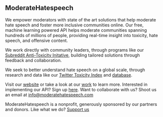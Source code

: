 ## ModerateHatespeech
We empower moderators with state of the art solutions that help moderate hate speech and foster more inclusive communities online. Our free, machine learning powered API helps moderate communities spanning hundreds of millions of people, providing real-time insight into toxicity, hate speech, and offensive content. 

We work directly with community leaders, through programs like our [Subreddit Anti-Toxicity Initative](https://moderatehatespeech.com/research/subreddit-program/), building tailored solutions through feedback and collaboration.

We seek to better understand hate speech on a global scale, through research and data like our [Twitter Toxicity Index](https://moderatehatespeech.com/research/twitter-toxicity-index/) and [database](https://moderatehatespeech.com/research/twitter-toxicity-index/search).

Visit our [website](http://moderatehatespeech.com/) or take a look at our [work](https://moderatehatespeech.com/research/) to learn more. Interested in implementing our API? Sign up [here](https://moderatehatespeech.com/signup/). Want to collaborate with us? Shoot us an email at [info@moderatehatespeech.com](mailto:info@moderatehatespeech.com)

ModerateHatespeech is a nonprofit, generously sponsored by our partners and donors. Like what we do? [Support us](http://moderatehatespeech.com/donate)
